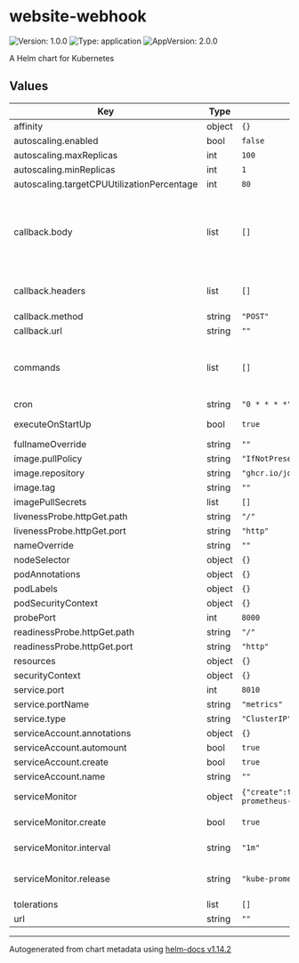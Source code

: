 # website-webhook

![Version: 1.0.0](https://img.shields.io/badge/Version-1.0.0-informational?style=flat-square) ![Type: application](https://img.shields.io/badge/Type-application-informational?style=flat-square) ![AppVersion: 2.0.0](https://img.shields.io/badge/AppVersion-2.0.0-informational?style=flat-square)

A Helm chart for Kubernetes

## Values

| Key | Type | Default | Description |
|-----|------|---------|-------------|
| affinity | object | `{}` |  |
| autoscaling.enabled | bool | `false` |  |
| autoscaling.maxReplicas | int | `100` |  |
| autoscaling.minReplicas | int | `1` |  |
| autoscaling.targetCPUUtilizationPercentage | int | `80` |  |
| callback.body | list | `[]` | definition of the json body for the callback example: - name: "description"   value: "The value on page <<url>> changed from '<<commands.changedState.old>>' to '<<commands.changedState.new>>'" |
| callback.headers | list | `[]` | headers for the callback example: - name: Content-Type   value: application/json |
| callback.method | string | `"POST"` | method for the callback |
| callback.url | string | `""` | url for the callback |
| commands | list | `[]` | commands for the webhook example: - kind: "triggerCallbackOnChangedState"   name: "changedState"   xpath: "//td[@id='p0']/text()" |
| cron | string | `"0 * * * *"` | cron expression for scheduling of job |
| executeOnStartUp | bool | `true` | if set to true, the function will be executed on startup |
| fullnameOverride | string | `""` |  |
| image.pullPolicy | string | `"IfNotPresent"` |  |
| image.repository | string | `"ghcr.io/jo-hoe/website-webhook"` |  |
| image.tag | string | `""` |  |
| imagePullSecrets | list | `[]` |  |
| livenessProbe.httpGet.path | string | `"/"` |  |
| livenessProbe.httpGet.port | string | `"http"` |  |
| nameOverride | string | `""` |  |
| nodeSelector | object | `{}` |  |
| podAnnotations | object | `{}` |  |
| podLabels | object | `{}` |  |
| podSecurityContext | object | `{}` |  |
| probePort | int | `8000` |  |
| readinessProbe.httpGet.path | string | `"/"` |  |
| readinessProbe.httpGet.port | string | `"http"` |  |
| resources | object | `{}` |  |
| securityContext | object | `{}` |  |
| service.port | int | `8010` |  |
| service.portName | string | `"metrics"` |  |
| service.type | string | `"ClusterIP"` |  |
| serviceAccount.annotations | object | `{}` |  |
| serviceAccount.automount | bool | `true` |  |
| serviceAccount.create | bool | `true` |  |
| serviceAccount.name | string | `""` |  |
| serviceMonitor | object | `{"create":true,"interval":"1m","release":"kube-prometheus-stack"}` | The following describes the configuration of the service monitor |
| serviceMonitor.create | bool | `true` | Whether to create a service monitor for the service |
| serviceMonitor.interval | string | `"1m"` | The interval at which the metrics will be scraped |
| serviceMonitor.release | string | `"kube-prometheus-stack"` | Name of the prometheus release label. Should equal the release name of the according prometheus. |
| tolerations | list | `[]` |  |
| url | string | `""` |  |

----------------------------------------------
Autogenerated from chart metadata using [helm-docs v1.14.2](https://github.com/norwoodj/helm-docs/releases/v1.14.2)
